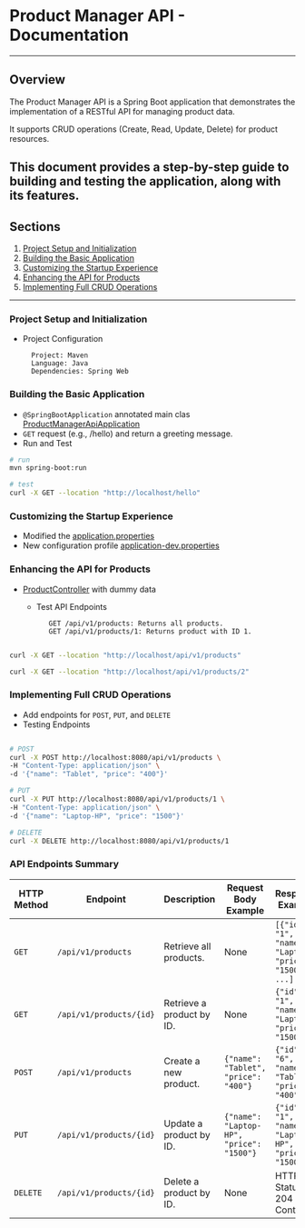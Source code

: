 # Product Manager API - Documentation

---
## Overview
The Product Manager API is a Spring Boot application that demonstrates 
the implementation of a RESTful API for managing product data. 

It supports CRUD operations (Create, Read, Update, Delete) for product resources. 

This document provides a step-by-step guide to building and 
testing the application, along with its features.
---
## Sections
1. [Project Setup and Initialization](#project-setup-and-initialization)
2. [Building the Basic Application](#building-the-basic-application)
3. [Customizing the Startup Experience](#customizing-the-startup-experience)
4. [Enhancing the API for Products](#enhancing-the-api-for-products)
5. [Implementing Full CRUD Operations](#implementing-full-crud-operations)

---

### Project Setup and Initialization

   * Project Configuration

           Project: Maven
           Language: Java
           Dependencies: Spring Web

### Building the Basic Application
 - `@SpringBootApplication` annotated main clas [ProductManagerApiApplication](./src/main/java/frank/productmanagerapi/ProductManagerApiApplication.java)
 - `GET` request (e.g., /hello) and return a greeting message.
 - Run and Test

```bash
# run
mvn spring-boot:run

# test
curl -X GET --location "http://localhost/hello"

```


### Customizing the Startup Experience
 - Modified the [application.properties](./src/main/resources/application.properties)
 - New configuration profile [application-dev.properties](./src/main/resources/application-dev.properties)


### Enhancing the API for Products
 - [ProductController](./src/main/java/frank/productmanagerapi/controller/ProductController.java) with dummy data 
   - Test API Endpoints

            GET /api/v1/products: Returns all products.
            GET /api/v1/products/1: Returns product with ID 1.

```bash

curl -X GET --location "http://localhost/api/v1/products"

curl -X GET --location "http://localhost/api/v1/products/2"

```


### Implementing Full CRUD Operations
- Add endpoints for `POST`, `PUT`, and `DELETE`
- Testing Endpoints

```bash

# POST
curl -X POST http://localhost:8080/api/v1/products \
-H "Content-Type: application/json" \
-d '{"name": "Tablet", "price": "400"}'

# PUT
curl -X PUT http://localhost:8080/api/v1/products/1 \
-H "Content-Type: application/json" \
-d '{"name": "Laptop-HP", "price": "1500"}'

# DELETE
curl -X DELETE http://localhost:8080/api/v1/products/1

```

### API Endpoints Summary

| HTTP Method | Endpoint                     | Description                      | Request Body Example                                                                                           | Response Example                                                                                              |
|-------------|------------------------------|----------------------------------|---------------------------------------------------------------------------------------------------------------|---------------------------------------------------------------------------------------------------------------|
| `GET`       | `/api/v1/products`           | Retrieve all products.           | None                                                                                                          | `[{"id": "1", "name": "Laptop", "price": "1500"}, ...]`                                                      |
| `GET`       | `/api/v1/products/{id}`      | Retrieve a product by ID.        | None                                                                                                          | `{"id": "1", "name": "Laptop", "price": "1500"}`                                                             |
| `POST`      | `/api/v1/products`           | Create a new product.            | `{"name": "Tablet", "price": "400"}`                                                                          | `{"id": "6", "name": "Tablet", "price": "400"}`                                                              |
| `PUT`       | `/api/v1/products/{id}`      | Update a product by ID.          | `{"name": "Laptop-HP", "price": "1500"}`                                                                      | `{"id": "1", "name": "Laptop-HP", "price": "1500"}`                                                          |
| `DELETE`    | `/api/v1/products/{id}`      | Delete a product by ID.          | None                                                                                                          | HTTP Status 204 (No Content)                                                                                 |

